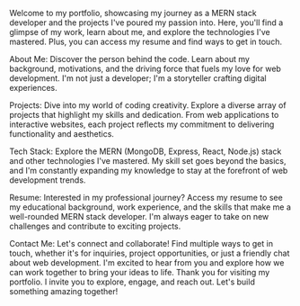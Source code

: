Welcome to my portfolio, showcasing my journey as a MERN stack developer and the projects I've poured my passion into. Here, you'll find a glimpse of my work, learn about me, and explore the technologies I've mastered. Plus, you can access my resume and find ways to get in touch.

About Me: Discover the person behind the code. Learn about my background, motivations, and the driving force that fuels my love for web development. I'm not just a developer; I'm a storyteller crafting digital experiences.

Projects: Dive into my world of coding creativity. Explore a diverse array of projects that highlight my skills and dedication. From web applications to interactive websites, each project reflects my commitment to delivering functionality and aesthetics.

Tech Stack: Explore the MERN (MongoDB, Express, React, Node.js) stack and other technologies I've mastered. My skill set goes beyond the basics, and I'm constantly expanding my knowledge to stay at the forefront of web development trends.

Resume: Interested in my professional journey? Access my resume to see my educational background, work experience, and the skills that make me a well-rounded MERN stack developer. I'm always eager to take on new challenges and contribute to exciting projects.

Contact Me: Let's connect and collaborate! Find multiple ways to get in touch, whether it's for inquiries, project opportunities, or just a friendly chat about web development. I'm excited to hear from you and explore how we can work together to bring your ideas to life.
Thank you for visiting my portfolio. I invite you to explore, engage, and reach out. Let's build something amazing together!
